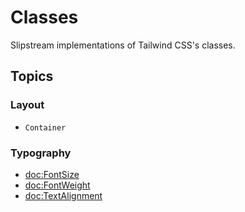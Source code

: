 # Classes

Slipstream implementations of Tailwind CSS's classes.

## Topics

### Layout

- ``Container``

### Typography

- <doc:FontSize>
- <doc:FontWeight>
- <doc:TextAlignment>
